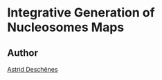 Integrative Generation of Nucleosomes Maps
=====================


## Author ##

[Astrid Deschênes](http://ca.linkedin.com/in/astriddeschenes "Astrid Deschênes")